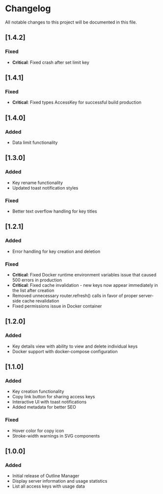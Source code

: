 # Changelog

All notable changes to this project will be documented in this file.

## [1.4.2]

### Fixed

- **Critical**: Fixed crash after set limit key

## [1.4.1]

### Fixed

- **Critical**: Fixed types AccessKey for successful build production

## [1.4.0]

### Added

- Data limit functionality

## [1.3.0]

### Added

- Key rename functionality
- Updated toast notification styles

### Fixed

- Better text overflow handling for key titles

## [1.2.1]

### Added

- Error handling for key creation and deletion

### Fixed

- **Critical**: Fixed Docker runtime environment variables issue that caused 500 errors in production
- **Critical**: Fixed cache invalidation - new keys now appear immediately in the list after creation
- Removed unnecessary router.refresh() calls in favor of proper server-side cache revalidation
- Fixed permissions issue in Docker container

## [1.2.0]

### Added

- Key details view with ability to view and delete individual keys
- Docker support with docker-compose configuration

## [1.1.0]

### Added

- Key creation functionality
- Copy link button for sharing access keys
- Interactive UI with toast notifications
- Added metadata for better SEO

### Fixed

- Hover color for copy icon
- Stroke-width warnings in SVG components

## [1.0.0]

### Added

- Initial release of Outline Manager
- Display server information and usage statistics
- List all access keys with usage data
